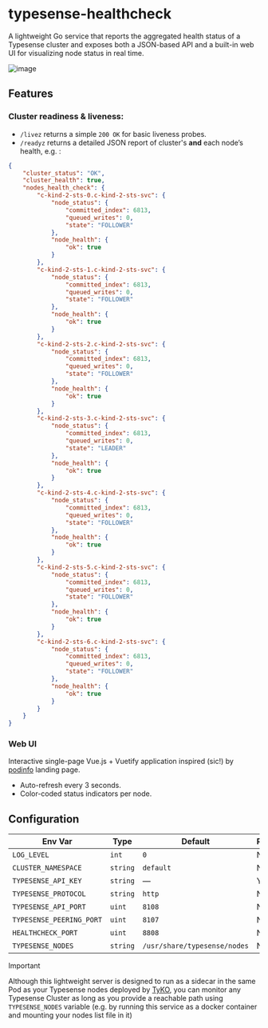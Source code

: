 # typesense-healthcheck

A lightweight Go service that reports the aggregated health status of a Typesense cluster and exposes both a JSON-based API 
and a built-in web UI for visualizing node status in real time.

![image](https://github.com/user-attachments/assets/42db73c4-f175-4fb5-a862-ec83ace6ada7)

## Features

### Cluster readiness & liveness:

* `/livez` returns a simple `200 OK` for basic liveness probes.
* `/readyz` returns a detailed JSON report of cluster's **and** each node’s health, e.g. :

```json
{
    "cluster_status": "OK",
    "cluster_health": true,
    "nodes_health_check": {
        "c-kind-2-sts-0.c-kind-2-sts-svc": {
            "node_status": {
                "committed_index": 6813,
                "queued_writes": 0,
                "state": "FOLLOWER"
            },
            "node_health": {
                "ok": true
            }
        },
        "c-kind-2-sts-1.c-kind-2-sts-svc": {
            "node_status": {
                "committed_index": 6813,
                "queued_writes": 0,
                "state": "FOLLOWER"
            },
            "node_health": {
                "ok": true
            }
        },
        "c-kind-2-sts-2.c-kind-2-sts-svc": {
            "node_status": {
                "committed_index": 6813,
                "queued_writes": 0,
                "state": "FOLLOWER"
            },
            "node_health": {
                "ok": true
            }
        },
        "c-kind-2-sts-3.c-kind-2-sts-svc": {
            "node_status": {
                "committed_index": 6813,
                "queued_writes": 0,
                "state": "LEADER"
            },
            "node_health": {
                "ok": true
            }
        },
        "c-kind-2-sts-4.c-kind-2-sts-svc": {
            "node_status": {
                "committed_index": 6813,
                "queued_writes": 0,
                "state": "FOLLOWER"
            },
            "node_health": {
                "ok": true
            }
        },
        "c-kind-2-sts-5.c-kind-2-sts-svc": {
            "node_status": {
                "committed_index": 6813,
                "queued_writes": 0,
                "state": "FOLLOWER"
            },
            "node_health": {
                "ok": true
            }
        },
        "c-kind-2-sts-6.c-kind-2-sts-svc": {
            "node_status": {
                "committed_index": 6813,
                "queued_writes": 0,
                "state": "FOLLOWER"
            },
            "node_health": {
                "ok": true
            }
        }
    }
}
```

### Web UI

Interactive single-page Vue.js + Vuetify application inspired (sic!) by [podinfo](https://github.com/stefanprodan/podinfo) landing page.

* Auto-refresh every 3 seconds.
* Color-coded status indicators per node.

## Configuration 

| Env Var                  | Type   | Default                                                                                      | Required |
|--------------------------|--------|----------------------------------------------------------------------------------------------|----------|
| `LOG_LEVEL`              | `int`  | `0`                                                                                          | No       |
| `CLUSTER_NAMESPACE`      | `string` | `default`                                                                                   | No       |
| `TYPESENSE_API_KEY`      | `string` | —                                                                                            | Yes      |
| `TYPESENSE_PROTOCOL`     | `string` | `http`                                                                                       | No       |
| `TYPESENSE_API_PORT`     | `uint`   | `8108`                                                                                       | No       |
| `TYPESENSE_PEERING_PORT` | `uint`   | `8107`                                                                                       | No       |
| `HEALTHCHECK_PORT`       | `uint`   | `8808`                                                                                       | No       |
| `TYPESENSE_NODES`        | `string` | `/usr/share/typesense/nodes`                                                                 | No       |

> [!IMPORTANT]
> Although this lightweight server is designed to run as a sidecar in the same Pod as your Typesense nodes deployed by [TyKO](https://github.com/akyriako/typesense-operator),
> you can monitor any Typesense Cluster as long as you provide a reachable path using `TYPESENSE_NODES` variable (e.g. by running this service as a docker container and
> mounting your nodes list file in it) 



